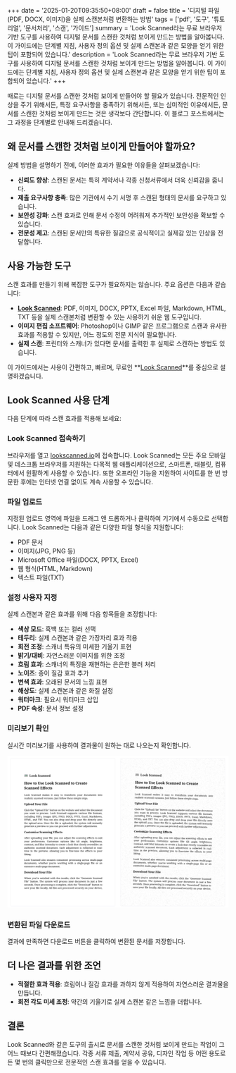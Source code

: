 +++
date = '2025-01-20T09:35:50+08:00'
draft = false
title = '디지털 파일(PDF, DOCX, 이미지)을 실제 스캔본처럼 변환하는 방법'
tags = ['pdf', '도구', '튜토리얼', '문서처리', '스캔', '가이드']
summary = 'Look Scanned라는 무료 브라우저 기반 도구를 사용하여 디지털 문서를 스캔한 것처럼 보이게 만드는 방법을 알아봅니다. 이 가이드에는 단계별 지침, 사용자 정의 옵션 및 실제 스캔본과 같은 모양을 얻기 위한 팁이 포함되어 있습니다.'
description = 'Look Scanned라는 무료 브라우저 기반 도구를 사용하여 디지털 문서를 스캔한 것처럼 보이게 만드는 방법을 알아봅니다. 이 가이드에는 단계별 지침, 사용자 정의 옵션 및 실제 스캔본과 같은 모양을 얻기 위한 팁이 포함되어 있습니다.'
+++

때로는 디지털 문서를 스캔한 것처럼 보이게 만들어야 할 필요가 있습니다. 전문적인 인상을 주기 위해서든, 특정 요구사항을 충족하기 위해서든, 또는 심미적인 이유에서든, 문서를 스캔한 것처럼 보이게 만드는 것은 생각보다 간단합니다. 이 블로그 포스트에서는 그 과정을 단계별로 안내해 드리겠습니다.

## 왜 문서를 스캔한 것처럼 보이게 만들어야 할까요?

실제 방법을 설명하기 전에, 이러한 효과가 필요한 이유들을 살펴보겠습니다:

- **신뢰도 향상**: 스캔된 문서는 특히 계약서나 각종 신청서류에서 더욱 신뢰감을 줍니다.
- **제출 요구사항 충족**: 많은 기관에서 수기 서명 후 스캔된 형태의 문서를 요구하고 있습니다.
- **보안성 강화**: 스캔 효과로 인해 문서 수정이 어려워져 추가적인 보안성을 확보할 수 있습니다.
- **전문성 제고**: 스캔된 문서만의 특유한 질감으로 공식적이고 실제감 있는 인상을 전달합니다.

## 사용 가능한 도구

스캔 효과를 만들기 위해 복잡한 도구가 필요하지는 않습니다. 주요 옵션은 다음과 같습니다:

- **[Look Scanned](https://lookscanned.io)**: PDF, 이미지, DOCX, PPTX, Excel 파일, Markdown, HTML, TXT 등을 실제 스캔본처럼 변환할 수 있는 사용하기 쉬운 웹 도구입니다.
- **이미지 편집 소프트웨어**: Photoshop이나 GIMP 같은 프로그램으로 스캔과 유사한 효과를 적용할 수 있지만, 어느 정도의 전문 지식이 필요합니다.
- **실제 스캔**: 프린터와 스캐너가 있다면 문서를 출력한 후 실제로 스캔하는 방법도 있습니다.

이 가이드에서는 사용이 간편하고, 빠르며, 무료인 **[Look Scanned](https://lookscanned.io)**를 중심으로 설명하겠습니다.

## Look Scanned 사용 단계

다음 단계에 따라 스캔 효과를 적용해 보세요:

### Look Scanned 접속하기

브라우저를 열고 [lookscanned.io](https://lookscanned.io/scan)에 접속합니다. Look Scanned는 모든 주요 모바일 및 데스크톱 브라우저를 지원하는 다목적 웹 애플리케이션으로, 스마트폰, 태블릿, 컴퓨터에서 원활하게 사용할 수 있습니다. 또한 오프라인 기능을 지원하여 사이트를 한 번 방문한 후에는 인터넷 연결 없이도 계속 사용할 수 있습니다.

### 파일 업로드

지정된 업로드 영역에 파일을 드래그 앤 드롭하거나 클릭하여 기기에서 수동으로 선택합니다. Look Scanned는 다음과 같은 다양한 파일 형식을 지원합니다:

- PDF 문서
- 이미지(JPG, PNG 등)
- Microsoft Office 파일(DOCX, PPTX, Excel)
- 웹 형식(HTML, Markdown)
- 텍스트 파일(TXT)

### 설정 사용자 지정

실제 스캔본과 같은 효과를 위해 다음 항목들을 조정합니다:

- **색상 모드**: 흑백 또는 컬러 선택
- **테두리**: 실제 스캔본과 같은 가장자리 효과 적용
- **회전 조정**: 스캐너 특유의 미세한 기울기 표현
- **밝기/대비**: 자연스러운 이미지를 위한 조정
- **흐림 효과**: 스캐너의 특징을 재현하는 은은한 블러 처리
- **노이즈**: 종이 질감 효과 추가
- **변색 효과**: 오래된 문서의 느낌 표현
- **해상도**: 실제 스캔본과 같은 화질 설정
- **워터마크**: 필요시 워터마크 삽입
- **PDF 속성**: 문서 정보 설정

### 미리보기 확인

실시간 미리보기를 사용하여 결과물이 원하는 대로 나오는지 확인합니다.

![Look Scanned 실시간 미리보기](./look-scanned-preview.webp)

### 변환된 파일 다운로드

결과에 만족하면 다운로드 버튼을 클릭하여 변환된 문서를 저장합니다.

## 더 나은 결과를 위한 조언

- **적절한 효과 적용**: 흐림이나 질감 효과를 과하지 않게 적용하여 자연스러운 결과물을 만듭니다.
- **회전 각도 미세 조정**: 약간의 기울기로 실제 스캔본 같은 느낌을 더합니다.

## 결론

Look Scanned와 같은 도구의 출시로 문서를 스캔한 것처럼 보이게 만드는 작업이 그 어느 때보다 간편해졌습니다. 각종 서류 제출, 계약서 공유, 디자인 작업 등 어떤 용도로든 몇 번의 클릭만으로 전문적인 스캔 효과를 얻을 수 있습니다.
